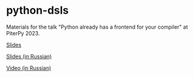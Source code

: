 # python-dsls

Materials for the talk "Python already has a frontend for your compiler" at PiterPy 2023.

[Slides](https://github.com/true-grue/python-dsls/blob/main/python_dsls_eng.pdf)

[Slides (in Russian)](https://github.com/true-grue/python-dsls/blob/main/python_dsls.pdf)

[Video (in Russian)](https://www.youtube.com/watch?v=h-TzDPL2nDE)
